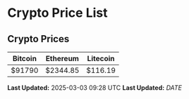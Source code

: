 # Crypto Price List

## Crypto Prices
| Bitcoin | Ethereum | Litecoin |
| ------- | -------- | -------- |
| $91790 | $2344.85 | $116.19 |
**Last Updated:** 2025-03-03 09:28 UTC
**Last Updated:** $DATE$
